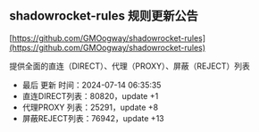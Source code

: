 ## shadowrocket-rules 规则更新公告

[https://github.com/GMOogway/shadowrocket-rules](https://github.com/GMOogway/shadowrocket-rules)

提供全面的直连（DIRECT）、代理（PROXY）、屏蔽（REJECT）列表
- 最后 更新 时间：2024-07-14 06:35:35
- 直连DIRECT列表：80820，update +1
- 代理PROXY 列表：25291，update +8
- 屏蔽REJECT列表：76942，update +13